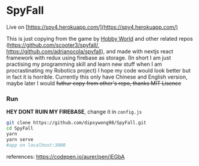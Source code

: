 # SpyFall
Live on [https://spy4.herokuapp.com/](https://spy4.herokuapp.com/)

This is just copying from the game by [Hobby World](http://international.hobbyworld.ru/) and other related repos
(https://github.com/scooter3/spyfall/, https://github.com/adrianocola/spyfall), and made with nextjs react framework with redux using firebase as storage. (In short I am just practising my programming skill and learn new stuff when I am procrastinating my Robotics project) I hope my code would look better but in fact it is horrible. Currently this only have Chinese and English version, maybe later I would ~~futhur copy from other's repo, thanks MIT Lisence~~

### Run
**HEY DONT RUIN MY FIREBASE**, change it in `config.js`
```sh
git clone https://github.com/dipsywong98/SpyFall.git
cd SpyFall
yarn
yarn serve
#app on localhost:3000
```

references:
https://codepen.io/aurer/pen/jEGbA
